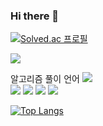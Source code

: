### Hi there 👋

<!--
**dwdjjj/dwdjjj** is a ✨ _special_ ✨ repository because its `README.md` (this file) appears on your GitHub profile.

Here are some ideas to get you started:

- 🔭 I’m currently working on ...
- 🌱 I’m currently learning ...
- 👯 I’m looking to collaborate on ...
- 🤔 I’m looking for help with ...
- 💬 Ask me about ...
- 📫 How to reach me: ...
- 😄 Pronouns: ...
- ⚡ Fun fact: ...
-->

[![Solved.ac
프로필](http://mazassumnida.wtf/api/generate_badge?boj=dwdyj0514)](https://solved.ac/dwdyj0514)

<a href="https://opgc.me/#/users/dwdjjj" target="_blank"><img src="https://api.opgc.me/githubs/users/dwdjjj/tag/?theme=basic" /></a>
<div>
  알고리즘 풀이 언어
  <img src="https://img.shields.io/badge/C++-00599C?style=flat-square&logo=C++&logoColor=black"/>  
</div>
<div>
  
<img src="https://img.shields.io/badge/React-61DAFB?style=flat-square&logo=react&logoColor=black"/>

<img src="https://img.shields.io/badge/Firebase-FFCA28?style=flat-square&logo=firebase&logoColor=white"/>

<img src="https://img.shields.io/badge/JavaScript-F7DF1E?style=flat-square&logo=javascript&logoColor=yellow"/>
  
  <img src="https://img.shields.io/badge/TypeScript-3178C6?style=flat-square&logo=typescript&logoColor=blue"/>

</div>


[![Top Langs](https://github-readme-stats.vercel.app/api/top-langs/?username=dwdjjj)](https://github.com/dwdjjj/github-readme-stats)

